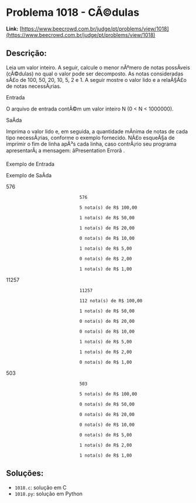 # Problema 1018 - CÃ©dulas

**Link:** [https://www.beecrowd.com.br/judge/pt/problems/view/1018](https://www.beecrowd.com.br/judge/pt/problems/view/1018)

## Descrição:
Leia um valor inteiro. A seguir, calcule o menor nÃºmero de notas possÃ­veis (cÃ©dulas) no qual o valor pode ser decomposto. As notas consideradas sÃ£o de 100, 50, 20, 10, 5, 2 e 1. A seguir mostre
 o valor lido 
e a relaÃ§Ã£o de notas necessÃ¡rias.




Entrada




O arquivo de entrada contÃ©m um valor inteiro 
N 
(0 < 
N 
< 1000000).




SaÃ­da




Imprima o valor lido e, em seguida, a quantidade mÃ­nima de notas de cada tipo necessÃ¡rias, conforme o exemplo fornecido. NÃ£o esqueÃ§a de imprimir o fim de linha apÃ³s cada linha, caso contrÃ¡rio seu programa apresentarÃ¡ a mensagem: 
âPresentation Errorâ
.












Exemplo de Entrada


Exemplo de SaÃ­da












576







                                576

                                5 nota(s) de R$ 100,00

                                1 nota(s) de R$ 50,00

                                1 nota(s) de R$ 20,00

                                0 nota(s) de R$ 10,00

                                1 nota(s) de R$ 5,00

                                0 nota(s) de R$ 2,00

                                1 nota(s) de R$ 1,00
                            


















11257







                                11257

                                112 nota(s) de R$ 100,00

                                1 nota(s) de R$ 50,00

                                0 nota(s) de R$ 20,00

                                0 nota(s) de R$ 10,00

                                1 nota(s) de R$ 5,00

                                1 nota(s) de R$ 2,00

                                0 nota(s) de R$ 1,00
                            


















503







                                503

                                5 nota(s) de R$ 100,00

                                0 nota(s) de R$ 50,00

                                0 nota(s) de R$ 20,00

                                0 nota(s) de R$ 10,00

                                0 nota(s) de R$ 5,00

                                1 nota(s) de R$ 2,00

                                1 nota(s) de R$ 1,00

## Soluções:
- `1018.c`: solução em C
- `1018.py`: solução em Python
